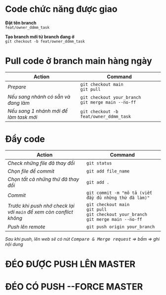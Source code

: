 <h1>Code chức năng được giao</h1>

**Đặt tên branch** <br>
```feat/owner_ddmm_task```

**Tạo branch mới từ branch đang ở** <br>
```git checkout -b feat/owner_ddmm_task```

<h1>Pull code ở branch main hàng ngày</h1>

|Action|Command
|-|-
|*Prepare*|```git checkout main```<br>```git pull```
|*Nếu sang nhánh có sẵn và đang làm*|```git checkout your_branch```<br>```git merge main --no-ff```
|*Nếu sang 1 nhánh mới để làm task mới*|```git checkout -b feat/owner_ddmm_task```

<h1>Đẩy code</h1>

|Action|Command
|-|-
|*Check những file đã thay đổi*|```git status```
|*Chọn file để commit*|```git add file_name```
|*Chọn tất cả những thứ đã thay đổi*|```git add .```
|*Commit*|```git commit -m "mô tả (viết đầy đủ những thứ đã làm)"```
|*Trước khi push nhớ check lại với `main` để xem còn conflict không*|```git checkout main``` <br>```git pull``` <br>```git checkout your_branch``` <br>```git merge main --no-ff``` <br>
|*Push lên remote*|```git push origin your_branch```

*Sau khi push, lên web sẽ có nút <kbd>Compare & Merge request</kbd> => bấm => ghi nội dung* <br>


<h1>ĐÉO ĐƯỢC PUSH LÊN MASTER</h1>
<h1>ĐÉO CÓ PUSH --FORCE MASTER</h1>

